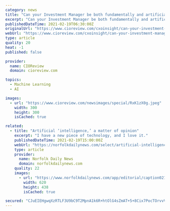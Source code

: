```yaml
---
category: news
title: "Can your Investment Manager be both fundamentally and artificially intelligent?"
excerpt: "Can your Investment Manager be both fundamentally and artificially intelligent? By Patrick Dugnolle, U.S. Head of Multi-Asset and Quantitative Solutions, BNP Paribas Asset Management - Today from a marketing perspective,"
publishedDateTime: 2021-02-19T06:30:00Z
originalUrl: "https://www.cioreview.com/cxoinsight/can-your-investment-manager-be-both-fundamentally-and-artificially-intelligent-nid-31256-cid-218.html"
webUrl: "https://www.cioreview.com/cxoinsight/can-your-investment-manager-be-both-fundamentally-and-artificially-intelligent-nid-31256-cid-218.html"
type: article
quality: 20
heat: -1
published: false

provider:
  name: CIOReview
  domain: cioreview.com

topics:
  - Machine Learning
  - AI

images:
  - url: "https://www.cioreview.com/newsimages/special/RxK1zX0g.jpeg"
    width: 300
    height: 300
    isCached: true

related:
  - title: "Artificial ‘intelligence,’ a matter of opinion"
    excerpt: "I have a new piece of technology, and I love it."
    publishedDateTime: 2021-02-19T15:00:00Z
    webUrl: "https://norfolkdailynews.com/select/artificial-intelligence-a-matter-of-opinion/article_91afbef8-72d4-11eb-804f-472a682129b4.html"
    type: article
    provider:
      name: Norfolk Daily News
      domain: norfolkdailynews.com
    quality: 22
    images:
      - url: "https://www.norfolkdailynews.com/app/editorial/caption0215.jpg"
        width: 620
        height: 438
        isCached: true

secured: "CJuEIEHgwqXzRTLF3U9bC9T2MpnA1k6R+htOlG4sZmAT+5+8Cix7PocTOrvvVWT8St3C1tjrzoAqSEyDHynGBxPtpj2pXmz3yGAjCixo0bNCXqC5SWjrfSz7T6sW+3MpcPC2reCsbpuE5e8a/u6Z5KfCIDNzGqezkS6Mlw/1xGPmzPAEOEXLPVjHHUmp8BlGpl+5zCTF8zkfcs5kSLc48nLRJ3rXQiVqjny+5SpitgaNB6giM7eED4qw5krjKC0A4zm/XLLclDEGU8PnIVub1XCrNWXnUDZiWcIGmt1fFt69g1ps8mV8Xe1FrHcZA0VK5irs3ZgyS3po60vbYXlbfN5XFUAzccMaYDfAtRx/Wdc=;tYIuVAnJIr8KXe7uoz7uxQ=="
---
```


